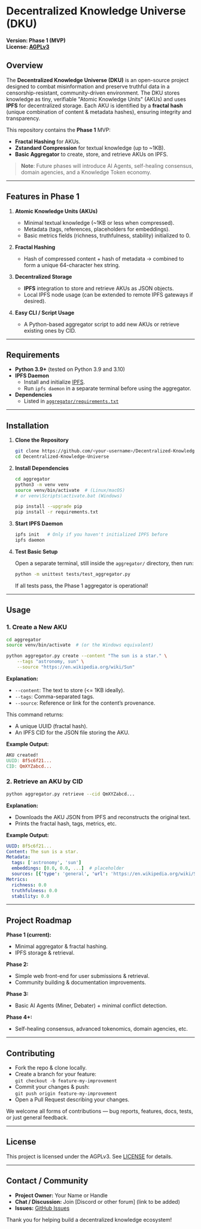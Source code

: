 # Decentralized Knowledge Universe (DKU)

**Version: Phase 1 (MVP)**  
**License: [AGPLv3](./LICENSE)**  

## Overview

The **Decentralized Knowledge Universe (DKU)** is an open-source project designed to combat misinformation and preserve truthful data in a censorship-resistant, community-driven environment. The DKU stores knowledge as tiny, verifiable "Atomic Knowledge Units" (AKUs) and uses **IPFS** for decentralized storage. Each AKU is identified by a **fractal hash** (unique combination of content & metadata hashes), ensuring integrity and transparency.

This repository contains the **Phase 1** MVP:
- **Fractal Hashing** for AKUs.
- **Zstandard Compression** for textual knowledge (up to ~1KB).
- **Basic Aggregator** to create, store, and retrieve AKUs on IPFS.

> **Note**: Future phases will introduce AI Agents, self-healing consensus, domain agencies, and a Knowledge Token economy.

---

## Features in Phase 1

1. **Atomic Knowledge Units (AKUs)**  
   - Minimal textual knowledge (~1KB or less when compressed).  
   - Metadata (tags, references, placeholders for embeddings).  
   - Basic metrics fields (richness, truthfulness, stability) initialized to 0.

2. **Fractal Hashing**  
   - Hash of compressed content + hash of metadata → combined to form a unique 64-character hex string.

3. **Decentralized Storage**  
   - **IPFS** integration to store and retrieve AKUs as JSON objects.  
   - Local IPFS node usage (can be extended to remote IPFS gateways if desired).

4. **Easy CLI / Script Usage**  
   - A Python-based aggregator script to add new AKUs or retrieve existing ones by CID.

---

## Requirements

- **Python 3.9+** (tested on Python 3.9 and 3.10)
- **IPFS Daemon**  
  - Install and initialize [IPFS](https://docs.ipfs.io/install/command-line/).  
  - Run `ipfs daemon` in a separate terminal before using the aggregator.
- **Dependencies**  
  - Listed in [`aggregator/requirements.txt`](./aggregator/requirements.txt)

---

## Installation

1. **Clone the Repository**

   ```bash
   git clone https://github.com/<your-username>/Decentralized-Knowledge-Universe.git
   cd Decentralized-Knowledge-Universe
   ```

2. **Install Dependencies**

   ```bash
   cd aggregator
   python3 -m venv venv
   source venv/bin/activate  # (Linux/macOS)
   # or venv\Scripts\activate.bat (Windows)

   pip install --upgrade pip
   pip install -r requirements.txt
   ```

3. **Start IPFS Daemon**

   ```bash
   ipfs init   # Only if you haven't initialized IPFS before
   ipfs daemon
   ```

4. **Test Basic Setup**

   Open a separate terminal, still inside the `aggregator/` directory, then run:

   ```bash
   python -m unittest tests/test_aggregator.py
   ```

   If all tests pass, the Phase 1 aggregator is operational!

---

## Usage

### 1. Create a New AKU

```bash
cd aggregator
source venv/bin/activate  # (or the Windows equivalent)

python aggregator.py create --content "The sun is a star." \
    --tags "astronomy, sun" \
    --source "https://en.wikipedia.org/wiki/Sun"
```

**Explanation:**

- `--content`: The text to store (<= 1KB ideally).
- `--tags`: Comma-separated tags.
- `--source`: Reference or link for the content’s provenance.

This command returns:
- A unique UUID (fractal hash).
- An IPFS CID for the JSON file storing the AKU.

**Example Output:**

```makefile
AKU created!
UUID: 8f5c6f21...
CID: QmXYZabcd...
```

### 2. Retrieve an AKU by CID

```bash
python aggregator.py retrieve --cid QmXYZabcd...
```

**Explanation:**

- Downloads the AKU JSON from IPFS and reconstructs the original text.
- Prints the fractal hash, tags, metrics, etc.

**Example Output:**

```yaml
UUID: 8f5c6f21...
Content: The sun is a star.
Metadata:
  tags: ['astronomy', 'sun']
  embeddings: [0.0, 0.0, ...]  # placeholder
  sources: [{'type': 'general', 'url': 'https://en.wikipedia.org/wiki/Sun'}]
Metrics:
  richness: 0.0
  truthfulness: 0.0
  stability: 0.0
```

---

## Project Roadmap

**Phase 1 (current):**
- Minimal aggregator & fractal hashing.
- IPFS storage & retrieval.

**Phase 2:**
- Simple web front-end for user submissions & retrieval.
- Community building & documentation improvements.

**Phase 3:**
- Basic AI Agents (Miner, Debater) + minimal conflict detection.

**Phase 4+:**
- Self-healing consensus, advanced tokenomics, domain agencies, etc.

---

## Contributing

- Fork the repo & clone locally.
- Create a branch for your feature:  
  `git checkout -b feature-my-improvement`
- Commit your changes & push:  
  `git push origin feature-my-improvement`
- Open a Pull Request describing your changes.

We welcome all forms of contributions — bug reports, features, docs, tests, or just general feedback.

---

## License

This project is licensed under the AGPLv3. See [LICENSE](./LICENSE) for details.

---

## Contact / Community

- **Project Owner:** Your Name or Handle
- **Chat / Discussion:** Join [Discord or other forum] (link to be added)
- **Issues:** [GitHub Issues](https://github.com/<your-username>/Decentralized-Knowledge-Universe/issues)

Thank you for helping build a decentralized knowledge ecosystem!
